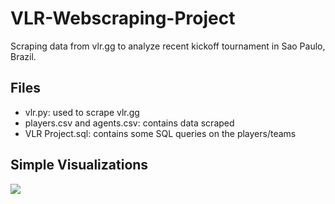 # VLR-Webscraping-Project
Scraping data from vlr.gg to analyze recent kickoff tournament in Sao Paulo, Brazil.

## Files
- vlr.py: used to scrape vlr.gg
- players.csv and agents.csv: contains data scraped
- VLR Project.sql: contains some SQL queries on the players/teams

## Simple Visualizations
![](https://github.com/kxmii/VLR-Webscraping-Project/blob/main/teamplayeracc.gif)
